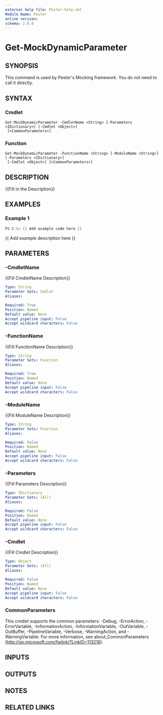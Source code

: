 ```yaml
---
external help file: Pester-help.xml
Module Name: Pester
online version:
schema: 2.0.0
---
```


# Get-MockDynamicParameter

## SYNOPSIS

This command is used by Pester's Mocking framework.
You do not need to call it directly.

## SYNTAX

### Cmdlet
```
Get-MockDynamicParameter -CmdletName <String> [-Parameters <IDictionary>] [-Cmdlet <Object>]
 [<CommonParameters>]
```

### Function
```
Get-MockDynamicParameter -FunctionName <String> [-ModuleName <String>] [-Parameters <IDictionary>]
 [-Cmdlet <Object>] [<CommonParameters>]
```

## DESCRIPTION

{{Fill in the Description}}

## EXAMPLES

### Example 1

```powershell
PS C:\> {{ Add example code here }}
```

{{ Add example description here }}

## PARAMETERS

### -CmdletName

{{Fill CmdletName Description}}

```yaml
Type: String
Parameter Sets: Cmdlet
Aliases:

Required: True
Position: Named
Default value: None
Accept pipeline input: False
Accept wildcard characters: False
```

### -FunctionName

{{Fill FunctionName Description}}

```yaml
Type: String
Parameter Sets: Function
Aliases:

Required: True
Position: Named
Default value: None
Accept pipeline input: False
Accept wildcard characters: False
```

### -ModuleName

{{Fill ModuleName Description}}

```yaml
Type: String
Parameter Sets: Function
Aliases:

Required: False
Position: Named
Default value: None
Accept pipeline input: False
Accept wildcard characters: False
```

### -Parameters

{{Fill Parameters Description}}

```yaml
Type: IDictionary
Parameter Sets: (All)
Aliases:

Required: False
Position: Named
Default value: None
Accept pipeline input: False
Accept wildcard characters: False
```

### -Cmdlet

{{Fill Cmdlet Description}}

```yaml
Type: Object
Parameter Sets: (All)
Aliases:

Required: False
Position: Named
Default value: None
Accept pipeline input: False
Accept wildcard characters: False
```

### CommonParameters
This cmdlet supports the common parameters: -Debug, -ErrorAction, -ErrorVariable, -InformationAction, -InformationVariable, -OutVariable, -OutBuffer, -PipelineVariable, -Verbose, -WarningAction, and -WarningVariable. For more information, see about_CommonParameters (http://go.microsoft.com/fwlink/?LinkID=113216).

## INPUTS

## OUTPUTS

## NOTES

## RELATED LINKS
